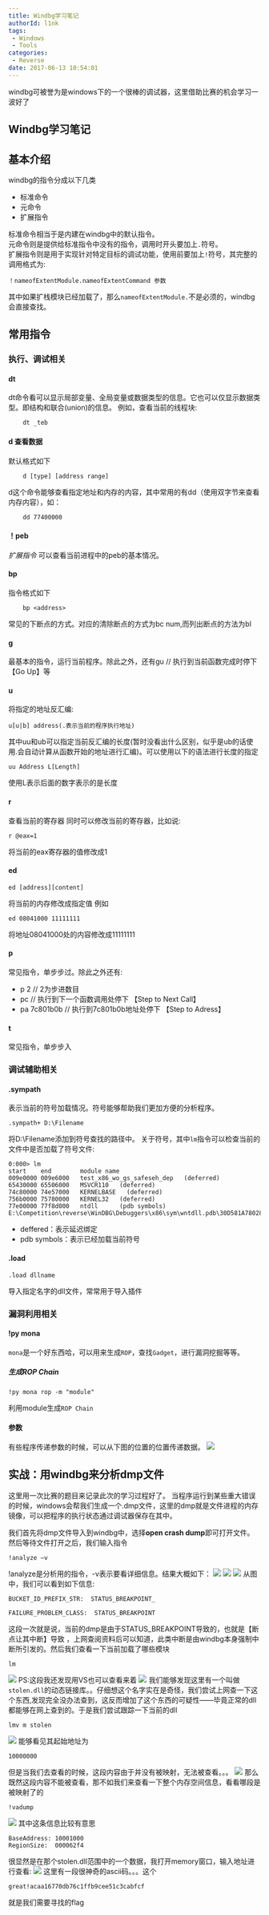 ```yaml
---
title: Windbg学习笔记
authorId: l1nk
tags:
 - Windows
 - Tools
categories:
 - Reverse
date: 2017-06-13 10:54:01
---
```

windbg可被誉为是windows下的一个很棒的调试器，这里借助比赛的机会学习一波好了
<!--more-->
Windbg学习笔记
------------------------------
## 基本介绍
windbg的指令分成以下几类

 * 标准命令
 * 元命令
 * 扩展指令
 
标准命令相当于是内建在windbg中的默认指令。  
元命令则是提供给标准指令中没有的指令，调用时开头要加上`.`符号。  
扩展指令则是用于实现针对特定目标的调试功能，使用前要加上`!`符号，其完整的调用格式为:
```
！nameofExtentModule.nameofExtentCommand 参数
```
其中如果扩栈模块已经加载了，那么`nameofExtentModule.`不是必须的，windbg会直接查找。

## 常用指令

### 执行、调试相关

#### dt 
dt命令看可以显示局部变量、全局变量或数据类型的信息。它也可以仅显示数据类型。即结构和联合(union)的信息。
例如，查看当前的线程块:
```
	dt _teb
```

#### d 查看数据
默认格式如下
```
	d [type] [address range]
```
d这个命令能够查看指定地址和内存的内容，其中常用的有dd（使用双字节来查看内存内容），如：
```
	dd 77400000
```


#### ！peb
_扩展指令_
可以查看当前进程中的peb的基本情况。


#### bp
指令格式如下
```
    bp <address>
```
常见的下断点的方式。对应的清除断点的方式为bc num,而列出断点的方法为bl



#### g

最基本的指令，运行当前程序。除此之外，还有gu // 执行到当前函数完成时停下 【Go Up】等

#### u
将指定的地址反汇编:
```
u[u|b] address(.表示当前的程序执行地址)
```
其中uu和ub可以指定当前反汇编的长度(暂时没看出什么区别，似乎是ub的话使用\.会自动计算从函数开始的地址进行汇编)。可以使用以下的语法进行长度的指定
```
uu Address L[Length]
```
使用L表示后面的数字表示的是长度

#### r
查看当前的寄存器
同时可以修改当前的寄存器，比如说:
```
r @eax=1
```
将当前的eax寄存器的值修改成1


#### ed
```
ed [address][content]
```
将当前的内存修改成指定值
例如
```
ed 08041000 11111111
```
将地址08041000处的内容修改成11111111
#### p   

常见指令，单步步过。除此之外还有:

 * p 2 // 2为步进数目
 * pc // 执行到下一个函数调用处停下 【Step to  Next Call】
 * pa 7c801b0b // 执行到7c801b0b地址处停下  【Step to Adress】


#### t

常见指令，单步步入


### 调试辅助相关

#### \.sympath


表示当前的符号加载情况。符号能够帮助我们更加方便的分析程序。
```
.sympath+ D:\Filename
```
将D:\\Filename添加到符号查找的路径中。
关于符号，其中`lm`指令可以检查当前的文件中是否加载了符号文件:
```
0:000> lm
start    end        module name
009e0000 009e6000   test_x86_wo_gs_safeseh_dep   (deferred)             
65430000 65506000   MSVCR110   (deferred)             
74c80000 74e57000   KERNELBASE   (deferred)             
756b0000 75780000   KERNEL32   (deferred)             
77e00000 77f8d000   ntdll      (pdb symbols)          E:\Competition\reverse\WinDBG\Debuggers\x86\sym\wntdll.pdb\30D581A78028B9E4A0BF83EE93B38BD31\wntdll.pdb
```

 * deffered：表示延迟绑定
 * pdb symbols：表示已经加载当前符号

#### .load
```
.load dllname
```
导入指定名字的dll文件，常常用于导入插件


### 漏洞利用相关
#### !py mona
`mona`是一个好东西哈，可以用来生成`ROP`，查找`Gadget`，进行漏洞挖掘等等。

##### 生成ROP Chain
```
!py mona rop -m "module"
```
利用module生成`ROP Chain`

#### 参数
有些程序传递参数的时候，可以从下图的位置的位置传递数据。
![](http://showlinkroom.me/2017/06/13/Windbg%E5%AD%A6%E4%B9%A0%E7%AC%94%E8%AE%B0/Windbg09.png)



## 实战：用windbg来分析dmp文件
这里用一次比赛的题目来记录此次的学习过程好了。
当程序运行到某些重大错误的时候，windows会帮我们生成一个.dmp文件，这里的dmp就是文件进程的内存镜像，可以把程序的执行状态通过调试器保存在其中。

我们首先将dmp文件导入到windbg中，选择**open crash dump**即可打开文件。然后等待文件打开之后，我们输入指令

	!analyze –v

!analyze是分析用的指令，-v表示要看详细信息。结果大概如下：
![](http://showlinkroom.me/2017/06/13/Windbg%E5%AD%A6%E4%B9%A0%E7%AC%94%E8%AE%B0/Windbg00.png)
![](http://showlinkroom.me/2017/06/13/Windbg%E5%AD%A6%E4%B9%A0%E7%AC%94%E8%AE%B0/Windbg01.png)
![](http://showlinkroom.me/2017/06/13/Windbg%E5%AD%A6%E4%B9%A0%E7%AC%94%E8%AE%B0/Windbg02.png)
从图中，我们可以看到如下信息:
```
BUCKET_ID_PREFIX_STR:  STATUS_BREAKPOINT_

FAILURE_PROBLEM_CLASS:  STATUS_BREAKPOINT

```
这段一次就是说，当前的dmp是由于STATUS_BREAKPOINT导致的，也就是【断点让其中断】导致	，上网查阅资料后可以知道，此类中断是由windbg本身强制中断所引发的。然后我们查看一下当前加载了哪些模块
	
	lm

![](http://showlinkroom.me/2017/06/13/Windbg%E5%AD%A6%E4%B9%A0%E7%AC%94%E8%AE%B0/Windbg04.png)
PS:这段我还发现用VS也可以查看来着
![](http://showlinkroom.me/2017/06/13/Windbg%E5%AD%A6%E4%B9%A0%E7%AC%94%E8%AE%B0/Windbg03.png)
我们能够发现这里有一个叫做`stolen.dll`的动态链接库。。仔细想这个名字实在是奇怪，我们尝试上网查一下这个东西,发现完全没办法查到，这反而增加了这个东西的可疑性——毕竟正常的dll都能够在网上查到的。于是我们尝试跟踪一下当前的dll

	lmv m stolen

![](http://showlinkroom.me/2017/06/13/Windbg%E5%AD%A6%E4%B9%A0%E7%AC%94%E8%AE%B0/Windbg05.png)
能够看见其起始地址为

	10000000

但是当我们去查看的时候，这段内容由于并没有被映射，无法被查看。。。
![](http://showlinkroom.me/2017/06/13/Windbg%E5%AD%A6%E4%B9%A0%E7%AC%94%E8%AE%B0/Windbg06.png)
那么既然这段内容不能被查看，那不如我们来查看一下整个内存空间信息，看看哪段是被映射了的
	
	!vadump

![](http://showlinkroom.me/2017/06/13/Windbg%E5%AD%A6%E4%B9%A0%E7%AC%94%E8%AE%B0/Windbg07.png)
其中这条信息比较有意思

	BaseAddress: 10001000
	RegionSize:  000062f4

很显然是在那个stolen.dll范围中的一个数据，我打开memory窗口，输入地址进行查看:
![](http://showlinkroom.me/2017/06/13/Windbg%E5%AD%A6%E4%B9%A0%E7%AC%94%E8%AE%B0/Windbg08.png)
这里有一段很神奇的ascii码。。。这个

	great!acaa16770db76c1ffb9cee51c3cabfcf

就是我们需要寻找的flag